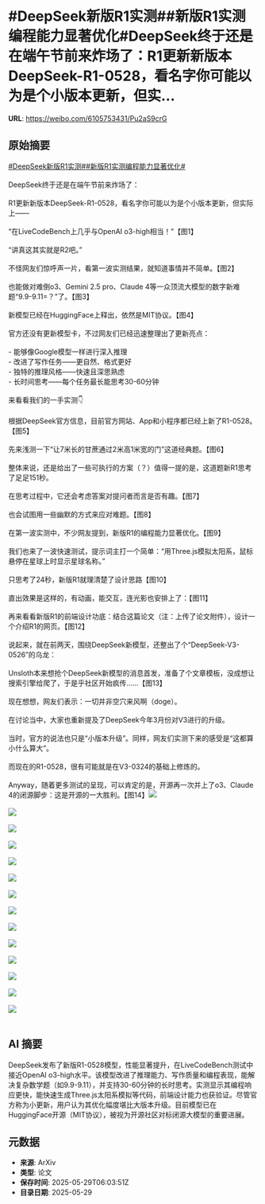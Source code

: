 # #DeepSeek新版R1实测##新版R1实测编程能力显著优化#DeepSeek终于还是在端午节前来炸场了：R1更新新版本DeepSeek-R1-0528，看名字你可能以为是个小版本更新，但实...

**URL**: https://weibo.com/6105753431/Pu2aS9crG

## 原始摘要

<a href="https://m.weibo.cn/search?containerid=231522type%3D1%26t%3D10%26q%3D%23DeepSeek%E6%96%B0%E7%89%88R1%E5%AE%9E%E6%B5%8B%23&amp;extparam=%23DeepSeek%E6%96%B0%E7%89%88R1%E5%AE%9E%E6%B5%8B%23" data-hide=""><span class="surl-text">#DeepSeek新版R1实测#</span></a><a href="https://m.weibo.cn/search?containerid=231522type%3D1%26t%3D10%26q%3D%23%E6%96%B0%E7%89%88R1%E5%AE%9E%E6%B5%8B%E7%BC%96%E7%A8%8B%E8%83%BD%E5%8A%9B%E6%98%BE%E8%91%97%E4%BC%98%E5%8C%96%23&amp;extparam=%23%E6%96%B0%E7%89%88R1%E5%AE%9E%E6%B5%8B%E7%BC%96%E7%A8%8B%E8%83%BD%E5%8A%9B%E6%98%BE%E8%91%97%E4%BC%98%E5%8C%96%23" data-hide=""><span class="surl-text">#新版R1实测编程能力显著优化#</span></a><br><br>DeepSeek终于还是在端午节前来炸场了：<br><br>R1更新新版本DeepSeek-R1-0528，看名字你可能以为是个小版本更新，但实际上——<br><br>“在LiveCodeBench上几乎与OpenAI o3-high相当！”【图1】<br><br>“讲真这其实就是R2吧。”<br><br>不怪网友们惊呼声一片，看第一波实测结果，就知道事情并不简单。【图2】<br><br>也能做对难倒o3、Gemini 2.5 pro、Claude 4等一众顶流大模型的数字新难题“9.9-9.11=？”了。【图3】<br><br>新模型已经在HuggingFace上释出，依然是MIT协议。【图4】<br><br>官方还没有更新模型卡，不过网友们已经迅速整理出了更新亮点：<br><br>- 能够像Google模型一样进行深入推理<br>- 改进了写作任务——更自然、格式更好<br>- 独特的推理风格——快速且深思熟虑<br>- 长时间思考——每个任务最长能思考30-60分钟<br><br>来看看我们的一手实测👇<br><br>根据DeepSeek官方信息，目前官方网站、App和小程序都已经上新了R1-0528。【图5】<br><br>先来浅测一下“让7米长的甘蔗通过2米高1米宽的门”这道经典题。【图6】<br><br>整体来说，还是给出了一些可执行的方案（？）值得一提的是，这道题新R1思考了足足151秒。<br><br>在思考过程中，它还会考虑答案对提问者而言是否有趣。【图7】<br><br>也会试图用一些幽默的方式来应对难题。【图8】<br><br>在第一波实测中，不少网友提到，新版R1的编程能力显著优化。【图9】<br><br>我们也来了一波快速测试，提示词主打一个简单：“用Three.js模拟太阳系，鼠标悬停在星球上时显示星球名称。”<br><br>只思考了24秒，新版R1就理清楚了设计思路【图10】<br><br>直出效果是这样的，有动画，能交互，连光影也安排上了：【图11】<br><br>再来看看新版R1的前端设计功底：结合这篇论文（注：上传了论文附件），设计一个介绍R1的网页。【图12】<br><br>说起来，就在前两天，围绕DeepSeek新模型，还整出了个“DeepSeek-V3-0526”的乌龙：<br><br>Unsloth本来想抢个DeepSeek新模型的消息首发，准备了个文章模板，没成想让搜索引擎给爬了，于是乎社区开始疯传……【图13】<br><br>现在想想，网友们表示：一切并非空穴来风啊（doge）。<br><br>在讨论当中，大家也重新提及了DeepSeek今年3月份对V3进行的升级。<br><br>当时，官方的说法也只是“小版本升级”。同样，网友们实测下来的感受是“这都算小什么算大”。<br><br>而现在的R1-0528，很有可能就是在V3-0324的基础上修炼的。<br><br>Anyway，随着更多测试的呈现，可以肯定的是，开源再一次并上了o3、Claude 4的闭源脚步：这是开源的一大胜利。【图14】<img style="" src="https://tvax4.sinaimg.cn/large/006Fd7o3gy1i1w514kwwrj30zk0p7dqu.jpg" referrerpolicy="no-referrer"><br><br><img style="" src="https://tvax3.sinaimg.cn/large/006Fd7o3gy1i1w51gd830g30u00gvkjl.gif" referrerpolicy="no-referrer"><br><br><img style="" src="https://tvax4.sinaimg.cn/large/006Fd7o3gy1i1w51ovxpvj30va0raq6s.jpg" referrerpolicy="no-referrer"><br><br><img style="" src="https://tvax2.sinaimg.cn/large/006Fd7o3gy1i1w51sol51j30zg0qi12i.jpg" referrerpolicy="no-referrer"><br><br><img style="" src="https://tvax2.sinaimg.cn/large/006Fd7o3gy1i1w522wnspj30u00c4diw.jpg" referrerpolicy="no-referrer"><br><br><img style="" src="https://tvax1.sinaimg.cn/large/006Fd7o3gy1i1w525s99sj30z21vxty1.jpg" referrerpolicy="no-referrer"><br><br><img style="" src="https://tvax3.sinaimg.cn/large/006Fd7o3gy1i1w52227yqj30v2078mzc.jpg" referrerpolicy="no-referrer"><br><br><img style="" src="https://tvax4.sinaimg.cn/large/006Fd7o3gy1i1w521vyp1j30qg074myr.jpg" referrerpolicy="no-referrer"><br><br><img style="" src="https://tvax3.sinaimg.cn/large/006Fd7o3gy1i1w5236ddjj30mq0h0q9x.jpg" referrerpolicy="no-referrer"><br><br><img style="" src="https://tvax2.sinaimg.cn/large/006Fd7o3gy1i1w522zmifj30y60d4tbz.jpg" referrerpolicy="no-referrer"><br><br><img style="" src="https://tvax2.sinaimg.cn/large/006Fd7o3gy1i1w52cv0wyg30u00ro7wi.gif" referrerpolicy="no-referrer"><br><br><img style="" src="https://tvax3.sinaimg.cn/large/006Fd7o3gy1i1w52pb0meg30u00rokjs.gif" referrerpolicy="no-referrer"><br><br><img style="" src="https://tvax3.sinaimg.cn/large/006Fd7o3gy1i1w524yudcj30zk0xsam5.jpg" referrerpolicy="no-referrer"><br><br><img style="" src="https://tvax2.sinaimg.cn/large/006Fd7o3gy1i1w523k4d2j30zk07cn1f.jpg" referrerpolicy="no-referrer"><br><br>

## AI 摘要

DeepSeek发布了新版R1-0528模型，性能显著提升，在LiveCodeBench测试中接近OpenAI o3-high水平。该模型改进了推理能力、写作质量和编程表现，能解决复杂数学题（如9.9-9.11），并支持30-60分钟的长时思考。实测显示其编程响应更快，能快速生成Three.js太阳系模拟等代码，前端设计能力也获验证。尽管官方称为小更新，用户认为其优化幅度堪比大版本升级。目前模型已在HuggingFace开源（MIT协议），被视为开源社区对标闭源大模型的重要进展。

## 元数据

- **来源**: ArXiv
- **类型**: 论文
- **保存时间**: 2025-05-29T06:03:51Z
- **目录日期**: 2025-05-29

